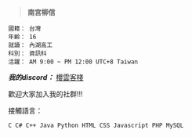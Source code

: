 > **南宮柳信**
```
國籍： 台灣
年齡： 16
就讀： 內湖高工
科別： 資訊科
活躍： AM 9:00 ~ PM 12:00 UTC+8 Taiwan
```
_**我的discord：**_ <kbd>[櫻雲客棧](https://discord.gg/YTY93djgYU)</kbd>

歡迎大家加入我的社群!!!

接觸語言：
```
C C# C++ Java Python HTML CSS Javascript PHP MySQL
```
